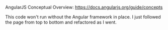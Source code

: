 AngularJS Conceptual Overview:  https://docs.angularjs.org/guide/concepts

This code won't run without the Angular framework in place. 
I just followed the page from top to bottom and refactored as I went.